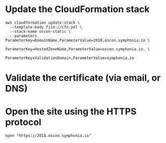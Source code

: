 # Update the CloudFormation stack

```
aws cloudformation update-stack \
  --template-body file://cfn.yml \
  --stack-name oscon-static \
  --parameters ParameterKey=DomainName,ParameterValue=2018.oscon.symphonia.io \
               ParameterKey=HostedZoneName,ParameterValue=oscon.symphonia.io. \
               ParameterKey=ValidationDomain,ParameterValue=symphonia.io
```

# Validate the certificate (via email, or DNS)

# Open the site using the HTTPS protocol

```
open "https://2018.oscon.symphonia.io"
```
